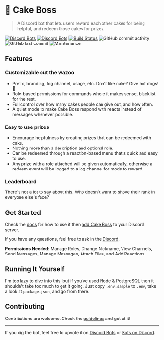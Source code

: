 # 🍰 Cake Boss

> A Discord bot that lets users reward each other cakes for being helpful, and redeem those cakes for prizes.

[![Discord Bots](https://discordbots.org/api/widget/status/611013950942871562.svg)](https://discordbots.org/bot/611013950942871562)
[![Discord Bots](https://discordbots.org/api/widget/lib/611013950942871562.svg)](https://discordbots.org/bot/611013950942871562)
[![Build Status](https://travis-ci.com/dannytatom/cake-boss.svg?branch=master)](https://travis-ci.com/dannytatom/cake-boss)
![GitHub commit activity](https://img.shields.io/github/commit-activity/m/dannytatom/cake-boss)
![GitHub last commit](https://img.shields.io/github/last-commit/dannytatom/cake-boss?color=blue)
![Maintenance](https://img.shields.io/maintenance/yes/2019?color=blue)

## Features

### Customizable out the wazoo

- Prefix, branding, log channel, usage, etc. Don't like cake? Give hot dogs! 🌭
- Role-based permissions for commands where it makes sense, blacklist for the rest.
- Full control over how many cakes people can give out, and how often.
- A quiet mode to make Cake Boss respond with reacts instead of messages whenever possible.

### Easy to use prizes

- Encourage helpfulness by creating prizes that can be redeemed with cake.
- Nothing more than a description and optional role.
- Can be redeemed through a reaction-based menu that's quick and easy to use.
- Any prize with a role attached will be given automatically, otherwise a redeem event will be logged to a log channel for mods to reward.

### Leaderboard

There's not a lot to say about this. Who doesn't want to shove their rank in everyone else's face?

## Get Started

Check the [docs](https://dannytatom.github.io/cake-boss/) for how to use it then [add Cake Boss](https://discordapp.com/oauth2/authorize?client_id=611013950942871562&scope=bot&permissions=335588416) to your Discord server. 

If you have any questions, feel free to ask in the [Discord](https://discord.gg/2AG9fKt).

**Permissions Needed**: Manage Roles, Change Nickname, View Channels, Send Messages, Manage Messages, Attach Files, and Add Reactions.

## Running It Yourself

I'm too lazy to dive into this, but if you've used Node & PostgreSQL then it shouldn't take too much to get it going. Just copy `.env.sample` to `.env`, take a look at `package.json`, and go from there.

## Contributing

Contributions are welcome. Check the [guidelines](https://github.com/dannytatom/cake-boss/blob/master/CONTRIBUTING.md) and get at it!

---

If you dig the bot, feel free to upvote it on [Discord Bots](https://discordbots.org/bot/611013950942871562) or [Bots on Discord](https://bots.ondiscord.xyz/bots/611013950942871562).
